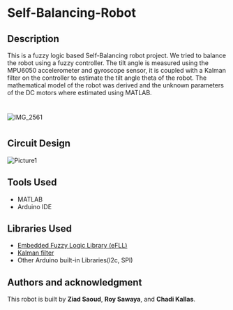 # Self-Balancing-Robot
## Description
This is a fuzzy logic based Self-Balancing robot project. We tried to balance the robot using a fuzzy controller.
The tilt angle is measured using the MPU6050 accelerometer and gyroscope sensor, it is coupled with a Kalman filter on the controller to estimate the tilt angle theta of the robot.
The mathematical model of the robot was derived and the unknown parameters of the DC motors where estimated using MATLAB.
#
![IMG_2561](https://user-images.githubusercontent.com/69092782/168445610-61b3493a-85fa-40f7-91e9-5bcaeddf0081.JPG)
#
## Circuit Design
![Picture1](https://user-images.githubusercontent.com/69092782/168446348-d126c6b9-a120-4417-bd64-f14053804b78.png)
## Tools Used
- MATLAB
- Arduino IDE
## Libraries Used
- [Embedded Fuzzy Logic Library (eFLL)](https://github.com/alvesoaj/eFLL)
- [Kalman filter](https://github.com/TKJElectronics/KalmanFilter)
- Other Arduino built-in Libraries(I2c, SPI)
## Authors and acknowledgment
This robot is built by **Ziad Saoud**, **Roy Sawaya**, and **Chadi Kallas**.

